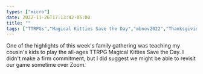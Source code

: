 ```yaml
---
types: ["micro"]
date: 2022-11-26T17:13:42-05:00
title: ""
tags: ["TTRPGs","Magical Kitties Save the Day","mbnov2022","Thanksgiving"]
---
```

One of the highlights of this week's family gathering was teaching my cousin's kids to play the all-ages TTRPG Magical Kitties Save the Day. I didn't make a firm commitment, but I did suggest we might be able to revisit our game sometime over Zoom.
